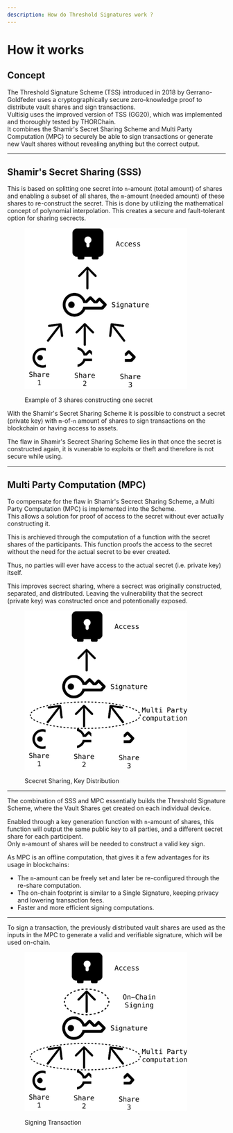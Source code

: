 ```yaml
---
description: How do Threshold Signatures work ?
---
```


# How it works

## Concept

The Threshold Signature Scheme (TSS) introduced in 2018 by Gerrano-Goldfeder uses a cryptographically secure zero-knowledge proof to distribute vault shares and sign transactions.\
Vultisig uses the improved version of TSS (GG20), which was implemented and thoroughly tested by THORChain.\
It combines the Shamir's Secret Sharing Scheme and Multi Party Computation (MPC) to securely be able to sign transactions or generate new Vault shares without revealing anything but the correct output.

***

## Shamir's Secret Sharing (SSS)

This is based on splitting one secret into `n`-amount (total amount) of shares and enabling a subset of all shares, the `m`-amount (needed amount) of these shares to re-construct the secret. This is done by utilizing the mathematical concept of polynomial interpolation. This creates a secure and fault-tolerant option for sharing secrects.

<figure><picture><source srcset="../.gitbook/assets/TSS.png" media="(prefers-color-scheme: dark)"><img src="../.gitbook/assets/TSS dark.png" alt="" width="375"></picture><figcaption><p>Example of 3 shares constructing one secret</p></figcaption></figure>

With the Shamir's Secret Sharing Scheme it is possible to construct a secret (private key) with `m`-of-`n` amount of shares to sign transactions on the blockchain or having access to assets.

The flaw in Shamir's Secrect Sharing Scheme lies in that once the secret is constructed again, it is vunerable to exploits or theft and therefore is not secure while using.

***

## Multi Party Computation (MPC)

To compensate for the flaw in Shamir's Secrect Sharing Scheme, a Multi Party Computation (MPC) is implemented into the Scheme.\
This allows a solution for proof of access to the secret without ever actually constructing it.

This is archieved through the computation of a function with the secret shares of the participants. This function proofs the access to the secret without the need for the actual secret to be ever created.

Thus, no parties will ever have access to the actual secret (i.e. private key) itself.

This improves secrect sharing, where a secrect was originally constructed, separated, and distributed. Leaving the vulnerability that the secrect (private key) was constructed once and potentionally exposed.

<figure><picture><source srcset="../.gitbook/assets/MPC white.png" media="(prefers-color-scheme: dark)"><img src="../.gitbook/assets/MPC dark.png" alt="" width="375"></picture><figcaption><p>Scecret Sharing, Key Distribution</p></figcaption></figure>

***

The combination of SSS and MPC essentially builds the Threshold Signature Scheme, where the Vault Shares get created on each individual device.

Enabled through a key generation function with `n`-amount of shares, this function will output the same public key to all parties, and a different secret share for each participent.\
Only `m`-amount of shares will be needed to construct a valid key sign.

As MPC is an offline computation, that gives it a few advantages for its usage in blockchains:

* The `m`-amount can be freely set and later be re-configured through the re-share computation.
* The on-chain footprint is similar to a Single Signature, keeping privacy and lowering transaction fees.
* Faster and more efficient signing computations.

***

To sign a transaction, the previously distributed vault shares are used as the inputs in the MPC to generate a valid and verifiable signature, which will be used on-chain.

<figure><picture><source srcset="../.gitbook/assets/Tx white.png" media="(prefers-color-scheme: dark)"><img src="../.gitbook/assets/TX black.png" alt="" width="375"></picture><figcaption><p>Signing Transaction</p></figcaption></figure>
